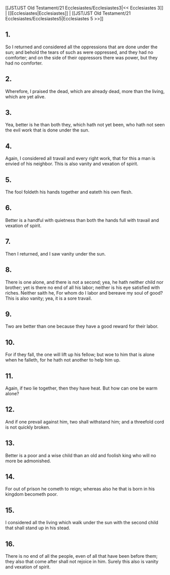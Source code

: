 [[JST/JST Old Testament/21 Ecclesiastes/Ecclesiastes3|<< Ecclesiastes 3]] | [[Ecclesiastes|Ecclesiastes]] | [[JST/JST Old Testament/21 Ecclesiastes/Ecclesiastes5|Ecclesiastes 5 >>]]
## 1.
So I returned and considered all the oppressions that are done under the sun; and behold the tears of such as were oppressed, and they had no comforter; and on the side of their oppressors there was power, but they had no comforter.
## 2.
Wherefore, I praised the dead, which are already dead, more than the living, which are yet alive.
## 3.
Yea, better is he than both they, which hath not yet been, who hath not seen the evil work that is done under the sun.
## 4.
Again, I considered all travail and every right work, that for this a man is envied of his neighbor. This is also vanity and vexation of spirit.
## 5.
The fool foldeth his hands together and eateth his own flesh.
## 6.
Better is a handful with quietness than both the hands full with travail and vexation of spirit.
## 7.
Then I returned, and I saw vanity under the sun.
## 8.
There is one alone, and there is not a second; yea, he hath neither child nor brother; yet is there no end of all his labor; neither is his eye satisfied with riches. Neither saith he, For whom do I labor and bereave my soul of good? This is also vanity; yea, it is a sore travail.
## 9.
Two are better than one because they have a good reward for their labor.
## 10.
For if they fall, the one will lift up his fellow; but woe to him that is alone when he falleth, for he hath not another to help him up.
## 11.
Again, if two lie together, then they have heat. But how can one be warm alone?
## 12.
And if one prevail against him, two shall withstand him; and a threefold cord is not quickly broken.
## 13.
Better is a poor and a wise child than an old and foolish king who will no more be admonished.
## 14.
For out of prison he cometh to reign; whereas also he that is born in his kingdom becometh poor.
## 15.
I considered all the living which walk under the sun with the second child that shall stand up in his stead.
## 16.
There is no end of all the people, even of all that have been before them; they also that come after shall not rejoice in him. Surely this also is vanity and vexation of spirit.

